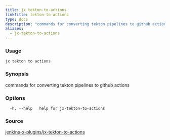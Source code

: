 ```yaml
---
title: jx tekton-to-actions
linktitle: tekton-to-actions
type: docs
description: "commands for converting tekton pipelines to github actions"
aliases:
  - jx-tekton-to-actions
---
```


### Usage

```
jx tekton to actions
```

### Synopsis

commands for converting tekton pipelines to github actions

### Options

```
  -h, --help   help for jx-tekton-to-actions
```



### Source

[jenkins-x-plugins/jx-tekton-to-actions](https://github.com/jenkins-x-plugins/jx-tekton-to-actions)
